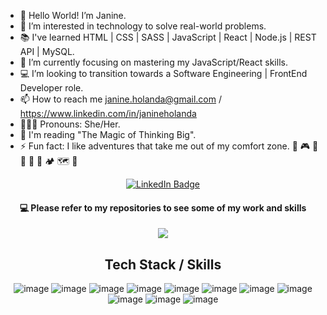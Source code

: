 - 👋 Hello World! I’m Janine.
- 🚀 I’m interested in technology to solve real-world problems.
- 📚 I've learned HTML | CSS | SASS | JavaScript | React | Node.js | REST API | MySQL.
- 🎯 I’m currently focusing on mastering my JavaScript/React skills. 
- 💻 I’m looking to transition towards a Software Engineering | FrontEnd Developer role.
- 📫 How to reach me janine.holanda@gmail.com / https://www.linkedin.com/in/janineholanda 
- 💁🏽‍♀️ Pronouns: She/Her.
- 📖 I'm reading "The Magic of Thinking Big".
- ⚡ Fun fact: I like adventures that take me out of my comfort zone. 🥊 🎮 🎨 🧩 🛴 🛶 🏕️ 🗺️ 🎢

<div align="center">

<a href="https://www.linkedin.com/in/janineholanda ">
  <img src="https://img.shields.io/badge/LinkedIn-blue?style=for-the-badge&logo=linkedin&logoColor=white" alt="LinkedIn Badge"/>
</a>
<!-- <a href="http://camilabarros.ca/">
  <img src="https://img.shields.io/badge/CV/Resume-darkgreen?style=for-the-badge&logo=cv/resume&logoColor=white" alt="CV/Resume Badge"/>
</a> -->

<h4>💻 Please refer to my repositories to see some of my work and skills</h4>

<a href=""> <img align="center" src="https://github-readme-stats-sigma-five.vercel.app/api/top-langs/?username=janine-holanda&theme=neon&line_height=40&hide=css"/> </a>

<h2>Tech Stack / Skills</h2>

![image](https://img.shields.io/badge/JavaScript-323330?style=for-the-badge&logo=javascript&logoColor=F7DF1E)
![image](https://img.shields.io/badge/HTML5-E34F26?style=for-the-badge&logo=html5&logoColor=white)
![image](https://img.shields.io/badge/CSS3-1572B6?style=for-the-badge&logo=css3&logoColor=white)
![image](https://img.shields.io/badge/Sass-CC6699?style=for-the-badge&logo=sass&logoColor=white)
![image](https://img.shields.io/badge/React-20232A?style=for-the-badge&logo=react&logoColor=61DAFB)
![image](https://img.shields.io/badge/Tailwind_CSS-38B2AC?style=for-the-badge&logo=tailwind-css&logoColor=white)
![image](https://img.shields.io/badge/styled--components-DB7093?style=for-the-badge&logo=styled-components&logoColor=white)
![image](https://img.shields.io/badge/Node.js-339933?style=for-the-badge&logo=nodedotjs&logoColor=white)
![image](https://img.shields.io/badge/Express.js-000000?style=for-the-badge&logo=express&logoColor=white)
![image](https://img.shields.io/badge/json-5E5C5C?style=for-the-badge&logo=json&logoColor=white)
![image](https://img.shields.io/badge/Vite-B73BFE?style=for-the-badge&logo=vite&logoColor=FFD62E)
<br><br><br>

</div>
